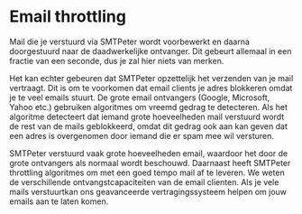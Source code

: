# Email throttling

Mail die je verstuurd via SMTPeter wordt voorbewerkt en daarna doorgestuurd 
naar de daadwerkelijke ontvanger. Dit gebeurt allemaal in een fractie van 
een seconde, dus je zal hier niets van merken.

Het kan echter gebeuren dat SMTPeter opzettelijk het verzenden van je 
mail vertraagt. Dit is om te voorkomen dat email clients je adres blokkeren 
omdat je te veel emails stuurt. De grote email ontvangers (Google, Microsoft,
Yahoo etc.) gebruiken algoritmes om vreemd gedrag te detecteren. Als het 
algoritme detecteert dat iemand grote hoeveelheden mail verstuurd wordt 
de rest van de mails geblokkeerd, omdat dit gedrag ook aan kan geven dat 
een adres is overgenomen door iemand die er spam mee wil versturen.

SMTPeter verstuurd vaak grote hoeveelheden email, waardoor het door de 
grote ontvangers als normaal wordt beschouwd. Daarnaast heeft SMTPeter 
throttling algoritmes om met een goed tempo mail af te leveren. We weten
de verschillende ontvangstcapaciteiten van de email clienten. Als je vele
mails verstuurtkan ons geavanceerde vertragingssysteem helpen om jouw 
emails aan te laten komen.
